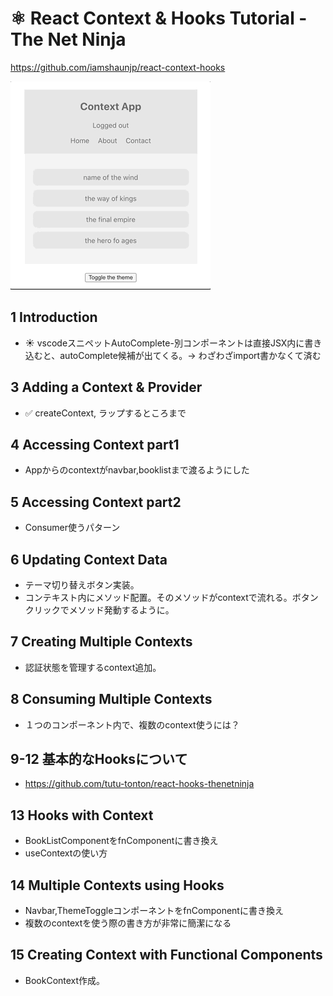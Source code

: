 # ⚛️ React Context & Hooks Tutorial - The Net Ninja

https://github.com/iamshaunjp/react-context-hooks

![](https://github.com/tutu-tonton/context-hooks_thenetninja/blob/master/Jul-06-2020%2005-34-58.gif)

## 1 Introduction

- :sunny: vscodeスニペットAutoComplete-別コンポーネントは直接JSX内に書き込むと、autoComplete候補が出てくる。-> わざわざimport書かなくて済む

## 3 Adding a Context & Provider

- :white_check_mark: createContext, ラップするところまで

## 4 Accessing Context part1

- Appからのcontextがnavbar,booklistまで渡るようにした

## 5 Accessing Context part2

- Consumer使うパターン

## 6 Updating Context Data

- テーマ切り替えボタン実装。
- コンテキスト内にメソッド配置。そのメソッドがcontextで流れる。ボタンクリックでメソッド発動するように。

## 7 Creating Multiple Contexts

- 認証状態を管理するcontext追加。

## 8 Consuming Multiple Contexts

- １つのコンポーネント内で、複数のcontext使うには？

## 9-12 基本的なHooksについて

- https://github.com/tutu-tonton/react-hooks-thenetninja

## 13 Hooks with Context

- BookListComponentをfnComponentに書き換え
- useContextの使い方

## 14 Multiple Contexts using Hooks

- Navbar,ThemeToggleコンポーネントをfnComponentに書き換え
- 複数のcontextを使う際の書き方が非常に簡潔になる

## 15 Creating Context with Functional Components

- BookContext作成。

